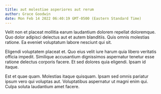 ```yaml
---
title: aut molestiae asperiores aut rerum
author: Grace Goodwin
date: Mon Feb 14 2022 06:40:19 GMT-0500 (Eastern Standard Time)
---
```

Velit non et placeat mollitia earum laudantium dolorem repellat doloremque. Quo dolor adipisci delectus aut et autem blanditiis. Quis omnis molestias ratione. Ea eveniet voluptatum labore nesciunt qui sit.

 Eligendi voluptatem placeat et. Quo eius velit iure harum quia libero veritatis officia impedit. Similique accusantium dignissimos aspernatur tenetur esse ratione delectus corporis facere. Et sed dolores quia eligendi. Ipsam id itaque.

 Est et quae quam. Molestias itaque quisquam. Ipsam sed omnis pariatur ipsum vero qui voluptas aut. Voluptatibus aspernatur ut magni enim qui. Culpa soluta laudantium amet facere.